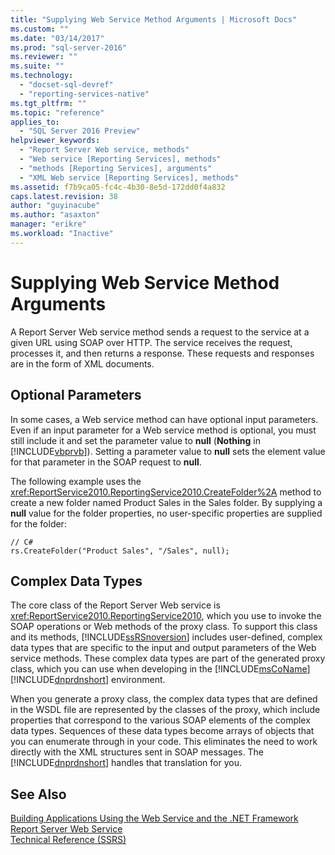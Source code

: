 ```yaml
---
title: "Supplying Web Service Method Arguments | Microsoft Docs"
ms.custom: ""
ms.date: "03/14/2017"
ms.prod: "sql-server-2016"
ms.reviewer: ""
ms.suite: ""
ms.technology: 
  - "docset-sql-devref"
  - "reporting-services-native"
ms.tgt_pltfrm: ""
ms.topic: "reference"
applies_to: 
  - "SQL Server 2016 Preview"
helpviewer_keywords: 
  - "Report Server Web service, methods"
  - "Web service [Reporting Services], methods"
  - "methods [Reporting Services], arguments"
  - "XML Web service [Reporting Services], methods"
ms.assetid: f7b9ca05-fc4c-4b30-8e5d-172dd0f4a832
caps.latest.revision: 38
author: "guyinacube"
ms.author: "asaxton"
manager: "erikre"
ms.workload: "Inactive"
---
```

# Supplying Web Service Method Arguments
  A Report Server Web service method sends a request to the service at a given URL using SOAP over HTTP. The service receives the request, processes it, and then returns a response. These requests and responses are in the form of XML documents.  
  
## Optional Parameters  
 In some cases, a Web service method can have optional input parameters. Even if an input parameter for a Web service method is optional, you must still include it and set the parameter value to **null** (**Nothing** in [!INCLUDE[vbprvb](../../../includes/vbprvb-md.md)]). Setting a parameter value to **null** sets the element value for that parameter in the SOAP request to **null**.  
  
 The following example uses the <xref:ReportService2010.ReportingService2010.CreateFolder%2A> method to create a new folder named Product Sales in the Sales folder. By supplying a **null** value for the folder properties, no user-specific properties are supplied for the folder:  
  
```  
// C#  
rs.CreateFolder("Product Sales", "/Sales", null);  
```  
  
## Complex Data Types  
 The core class of the Report Server Web service is <xref:ReportService2010.ReportingService2010>, which you use to invoke the SOAP operations or Web methods of the proxy class. To support this class and its methods, [!INCLUDE[ssRSnoversion](../../../includes/ssrsnoversion-md.md)] includes user-defined, complex data types that are specific to the input and output parameters of the Web service methods. These complex data types are part of the generated proxy class, which you can use when developing in the [!INCLUDE[msCoName](../../../includes/msconame-md.md)] [!INCLUDE[dnprdnshort](../../../includes/dnprdnshort-md.md)] environment.  
  
 When you generate a proxy class, the complex data types that are defined in the WSDL file are represented by the classes of the proxy, which include properties that correspond to the various SOAP elements of the complex data types. Sequences of these data types become arrays of objects that you can enumerate through in your code. This eliminates the need to work directly with the XML structures sent in SOAP messages. The [!INCLUDE[dnprdnshort](../../../includes/dnprdnshort-md.md)] handles that translation for you.  
  
## See Also  
 [Building Applications Using the Web Service and the .NET Framework](../../../reporting-services/report-server-web-service/net-framework/building-applications-using-the-web-service-and-the-net-framework.md)   
 [Report Server Web Service](../../../reporting-services/report-server-web-service/report-server-web-service.md)   
 [Technical Reference &#40;SSRS&#41;](../../../reporting-services/technical-reference-ssrs.md)  
  
  
